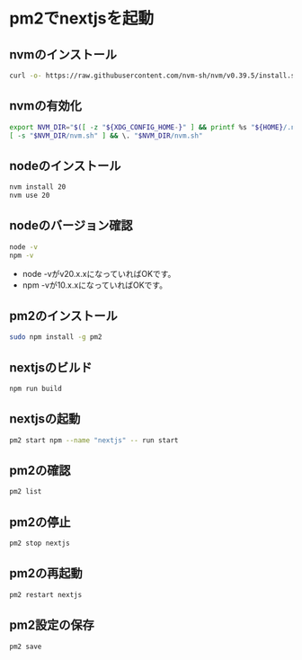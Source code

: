 # pm2でnextjsを起動

## nvmのインストール

```bash
curl -o- https://raw.githubusercontent.com/nvm-sh/nvm/v0.39.5/install.sh | bash
```

## nvmの有効化

```bash
export NVM_DIR="$([ -z "${XDG_CONFIG_HOME-}" ] && printf %s "${HOME}/.nvm" || printf %s "${XDG_CONFIG_HOME}/nvm")"
[ -s "$NVM_DIR/nvm.sh" ] && \. "$NVM_DIR/nvm.sh"
```

## nodeのインストール

```bash
nvm install 20
nvm use 20
```

## nodeのバージョン確認

```bash
node -v
npm -v
```

- node -vがv20.x.xになっていればOKです。
- npm -vが10.x.xになっていればOKです。

## pm2のインストール

```bash
sudo npm install -g pm2
```

## nextjsのビルド

```bash
npm run build
```

## nextjsの起動

```bash
pm2 start npm --name "nextjs" -- run start
```

## pm2の確認

```bash
pm2 list
```

## pm2の停止

```bash
pm2 stop nextjs
```

## pm2の再起動

```bash
pm2 restart nextjs
```

## pm2設定の保存

```bash
pm2 save
```
